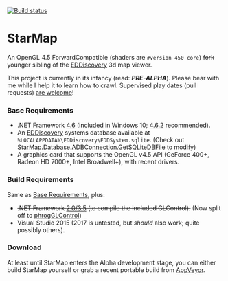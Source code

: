 [![Build status](https://ci.appveyor.com/api/projects/status/lek706212qngk600?svg=true)](https://ci.appveyor.com/project/phroggie/starmap)

# StarMap
An OpenGL 4.5 ForwardCompatible (shaders are `#version 450 core`) ~~fork~~ younger sibling of the [EDDiscovery][1] 3d map viewer.

This project is currently in its infancy (read: ***PRE-ALPHA***). Please bear with me while I help it to learn how to crawl. Supervised play dates (pull requests) [are welcome][2]!

### Base Requirements
* .NET Framework [4.6][3] (included in Windows 10; [4.6.2][4] recommended).
* An [EDDiscovery][1] systems database available at `%LOCALAPPDATA%\EDDiscovery\EDDSystem.sqlite`. (Check out [StarMap.Database.ADBConnection.GetSQLiteDBFile][8] to modify)
* A graphics card that supports the OpenGL v4.5 API (GeForce 400+, Radeon HD 7000+, Intel Broadwell+), with recent drivers.

### Build Requirements
Same as [Base Requirements](#base-requirements), plus:
* ~~.NET Framework [2.0/3.5][5] (to compile the included GLControl).~~ (Now split off to [phrogGLControl][6])
* Visual Studio 2015 (2017 is untested, but *should* also work; quite possibly others).

### Download
At least until StarMap enters the Alpha development stage, you can either build StarMap yourself or grab a recent portable build from [AppVeyor][7].

 [1]:https://github.com/EDDiscovery/EDDiscovery
 [2]:https://github.com/phroggster/StarMap/pulls
 [3]:http://go.microsoft.com/fwlink/?LinkId=528259
 [4]:http://go.microsoft.com/fwlink/?LinkId=780597
 [5]:https://answers.microsoft.com/en-us/insider/forum/insider_wintp-insider_install/how-to-instal-net-framework-35-on-windows-10/450b3ba6-4d19-45ae-840e-78519f36d7a4?auth=1
 [6]:https://github.com/phroggster/phrogGLControl
 [7]:https://ci.appveyor.com/project/phroggie/starmap/build/artifacts
 [8]:https://github.com/phroggster/StarMap/blob/master/StarMap/Database/ADBConnection.cs#L268
